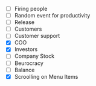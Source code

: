 - [ ] Firing people
- [ ] Random event for productivity
- [ ] Release
- [ ] Customers
- [ ] Customer support
- [x] COO
- [x] Investors
- [ ] Company Stock
- [ ] Beurocracy
- [ ] Balance
- [x] Scroolling on Menu Items
